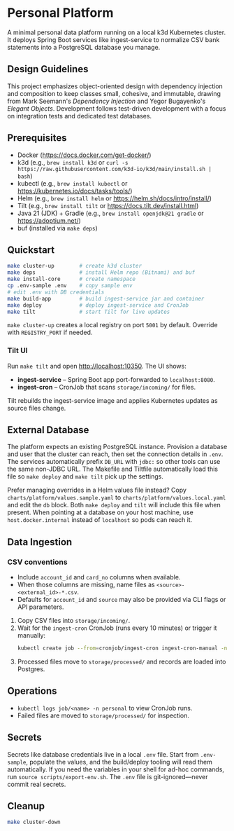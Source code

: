 # Personal Platform

A minimal personal data platform running on a local k3d Kubernetes cluster. It deploys Spring Boot services like ingest-service to normalize CSV bank statements into a PostgreSQL database you manage.

## Design Guidelines

This project emphasizes object-oriented design with dependency injection and composition to keep classes small, cohesive, and immutable, drawing from Mark Seemann's *Dependency Injection* and Yegor Bugayenko's *Elegant Objects*. Development follows test-driven development with a focus on integration tests and dedicated test databases.

## Prerequisites
- Docker (https://docs.docker.com/get-docker/)
- k3d (e.g., `brew install k3d` or `curl -s https://raw.githubusercontent.com/k3d-io/k3d/main/install.sh | bash`)
- kubectl (e.g., `brew install kubectl` or https://kubernetes.io/docs/tasks/tools/)
- Helm (e.g., `brew install helm` or https://helm.sh/docs/intro/install/)
- Tilt (e.g., `brew install tilt` or https://docs.tilt.dev/install.html)
- Java 21 (JDK) + Gradle (e.g., `brew install openjdk@21 gradle` or https://adoptium.net/)
- buf (installed via `make deps`)

## Quickstart
```bash
make cluster-up        # create k3d cluster
make deps              # install Helm repo (Bitnami) and buf
make install-core      # create namespace
cp .env-sample .env    # copy sample env
# edit .env with DB credentials
make build-app         # build ingest-service jar and container
make deploy            # deploy ingest-service and CronJob
make tilt              # start Tilt for live updates
```

`make cluster-up` creates a local registry on port `5001` by default. Override with `REGISTRY_PORT` if needed.

### Tilt UI

Run `make tilt` and open [http://localhost:10350](http://localhost:10350). The UI shows:
- **ingest-service** – Spring Boot app port-forwarded to `localhost:8080`.
- **ingest-cron** – CronJob that scans `storage/incoming/` for files.

Tilt rebuilds the ingest-service image and applies Kubernetes updates as source files change.

## External Database

The platform expects an existing PostgreSQL instance. Provision a database and user that the cluster can reach, then set the connection details in `.env`. The services automatically prefix `DB_URL` with `jdbc:` so other tools can use the same non-JDBC URL. The Makefile and Tiltfile automatically load this file so `make deploy` and `make tilt` pick up the settings.

Prefer managing overrides in a Helm values file instead? Copy `charts/platform/values.sample.yaml` to `charts/platform/values.local.yaml` and edit the `db` block. Both `make deploy` and `tilt` will include this file when present. When pointing at a database on your host machine, use `host.docker.internal` instead of `localhost` so pods can reach it.

## Data Ingestion

### CSV conventions

- Include `account_id` and `card_no` columns when available.
- When those columns are missing, name files as `<source>-<external_id>-*.csv`.
- Defaults for `account_id` and `source` may also be provided via CLI flags or API parameters.

1. Copy CSV files into `storage/incoming/`.
2. Wait for the `ingest-cron` CronJob (runs every 10 minutes) or trigger it manually:
   ```bash
   kubectl create job --from=cronjob/ingest-cron ingest-cron-manual -n personal
   ```
3. Processed files move to `storage/processed/` and records are loaded into Postgres.


## Operations
- `kubectl logs job/<name> -n personal` to view CronJob runs.
- Failed files are moved to `storage/processed/` for inspection.

## Secrets
Secrets like database credentials live in a local `.env` file. Start from `.env-sample`, populate the values, and the build/deploy tooling will read them automatically. If you need the variables in your shell for ad-hoc commands, run `source scripts/export-env.sh`. The `.env` file is git-ignored—never commit real secrets.

## Cleanup
```bash
make cluster-down
```
